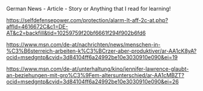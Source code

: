 
German News - Article - Story or Anything that I read for learning!

https://selfdefensepower.com/protection/alarm-lt-aff-2c-at.php?affId=4616672C&c1=DE-AT&c2=backfill&tid=10259759f20bf6661f294f902b6fd6

https://www.msn.com/de-at/nachrichten/news/menschen-in-%C3%B6sterreich-arbeiten-k%C3%BCrzer-aber-produktiver/ar-AA1cK8yA?ocid=msedgntp&cvid=3d84104ff6a24992be10e3030910e090&ei=19

https://www.msn.com/de-at/unterhaltung/kino/jennifer-lawrence-glaubt-an-beziehungen-mit-gro%C3%9Fem-altersunterschied/ar-AA1cMBZT?ocid=msedgntp&cvid=3d84104ff6a24992be10e3030910e090&ei=26

